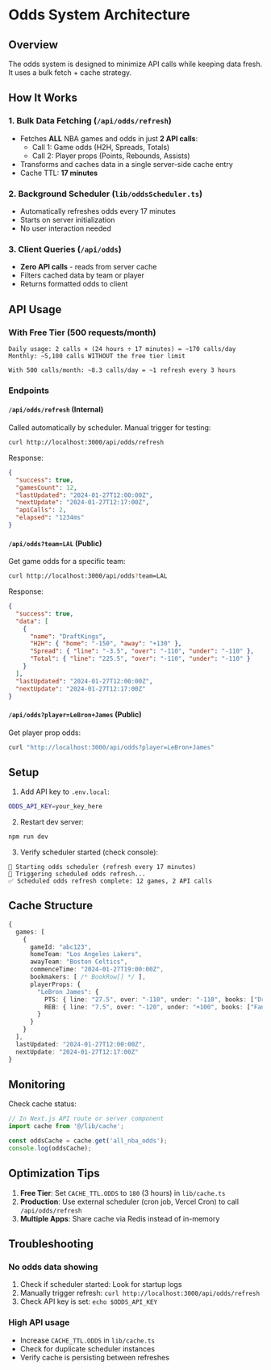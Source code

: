 # Odds System Architecture

## Overview

The odds system is designed to minimize API calls while keeping data fresh. It uses a bulk fetch + cache strategy.

## How It Works

### 1. **Bulk Data Fetching** (`/api/odds/refresh`)
- Fetches **ALL** NBA games and odds in just **2 API calls**:
  - Call 1: Game odds (H2H, Spreads, Totals)
  - Call 2: Player props (Points, Rebounds, Assists)
- Transforms and caches data in a single server-side cache entry
- Cache TTL: **17 minutes**

### 2. **Background Scheduler** (`lib/oddsScheduler.ts`)
- Automatically refreshes odds every 17 minutes
- Starts on server initialization
- No user interaction needed

### 3. **Client Queries** (`/api/odds`)
- **Zero API calls** - reads from server cache
- Filters cached data by team or player
- Returns formatted odds to client

## API Usage

### With Free Tier (500 requests/month)
```
Daily usage: 2 calls × (24 hours ÷ 17 minutes) = ~170 calls/day
Monthly: ~5,100 calls WITHOUT the free tier limit

With 500 calls/month: ~8.3 calls/day = ~1 refresh every 3 hours
```

### Endpoints

#### `/api/odds/refresh` (Internal)
Called automatically by scheduler. Manual trigger for testing:
```bash
curl http://localhost:3000/api/odds/refresh
```

Response:
```json
{
  "success": true,
  "gamesCount": 12,
  "lastUpdated": "2024-01-27T12:00:00Z",
  "nextUpdate": "2024-01-27T12:17:00Z",
  "apiCalls": 2,
  "elapsed": "1234ms"
}
```

#### `/api/odds?team=LAL` (Public)
Get game odds for a specific team:
```bash
curl http://localhost:3000/api/odds?team=LAL
```

Response:
```json
{
  "success": true,
  "data": [
    {
      "name": "DraftKings",
      "H2H": { "home": "-150", "away": "+130" },
      "Spread": { "line": "-3.5", "over": "-110", "under": "-110" },
      "Total": { "line": "225.5", "over": "-110", "under": "-110" }
    }
  ],
  "lastUpdated": "2024-01-27T12:00:00Z",
  "nextUpdate": "2024-01-27T12:17:00Z"
}
```

#### `/api/odds?player=LeBron+James` (Public)
Get player prop odds:
```bash
curl "http://localhost:3000/api/odds?player=LeBron+James"
```

## Setup

1. Add API key to `.env.local`:
```bash
ODDS_API_KEY=your_key_here
```

2. Restart dev server:
```bash
npm run dev
```

3. Verify scheduler started (check console):
```
🚀 Starting odds scheduler (refresh every 17 minutes)
🔄 Triggering scheduled odds refresh...
✅ Scheduled odds refresh complete: 12 games, 2 API calls
```

## Cache Structure

```typescript
{
  games: [
    {
      gameId: "abc123",
      homeTeam: "Los Angeles Lakers",
      awayTeam: "Boston Celtics",
      commenceTime: "2024-01-27T19:00:00Z",
      bookmakers: [ /* BookRow[] */ ],
      playerProps: {
        "LeBron James": {
          PTS: { line: "27.5", over: "-110", under: "-110", books: ["DraftKings"] },
          REB: { line: "7.5", over: "-120", under: "+100", books: ["FanDuel"] }
        }
      }
    }
  ],
  lastUpdated: "2024-01-27T12:00:00Z",
  nextUpdate: "2024-01-27T12:17:00Z"
}
```

## Monitoring

Check cache status:
```javascript
// In Next.js API route or server component
import cache from '@/lib/cache';

const oddsCache = cache.get('all_nba_odds');
console.log(oddsCache);
```

## Optimization Tips

1. **Free Tier**: Set `CACHE_TTL.ODDS` to `180` (3 hours) in `lib/cache.ts`
2. **Production**: Use external scheduler (cron job, Vercel Cron) to call `/api/odds/refresh`
3. **Multiple Apps**: Share cache via Redis instead of in-memory

## Troubleshooting

### No odds data showing
1. Check if scheduler started: Look for startup logs
2. Manually trigger refresh: `curl http://localhost:3000/api/odds/refresh`
3. Check API key is set: `echo $ODDS_API_KEY`

### High API usage
- Increase `CACHE_TTL.ODDS` in `lib/cache.ts`
- Check for duplicate scheduler instances
- Verify cache is persisting between refreshes
